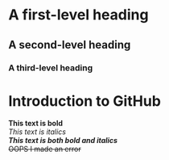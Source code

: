 # A first-level heading
## A second-level heading
### A third-level heading

# Introduction to GitHub
**This text is bold**\
*This text is italics*\
***This text is both bold and italics***\
~~OOPS I made an error~~
